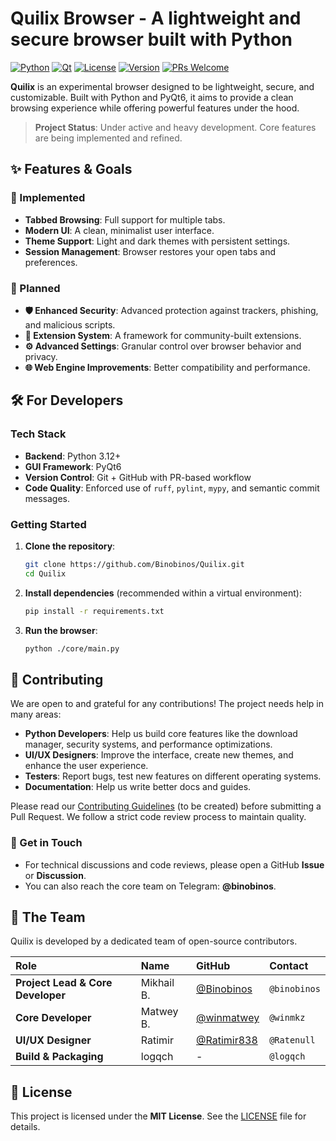 # Quilix Browser - A lightweight and secure browser built with Python

[![Python](https://img.shields.io/badge/Python-3.12+-blue.svg)](https://www.python.org/)
[![Qt](https://img.shields.io/badge/Qt-PyQt6-green.svg)](https://www.riverbankcomputing.com/software/pyqt/)
[![License](https://img.shields.io/badge/License-MIT-yellow.svg)](https://opensource.org/licenses/MIT)
[![Version](https://img.shields.io/badge/version-0.1.1-blue.svg)](https://github.com/Binobinos/Quilix/releases)
[![PRs Welcome](https://img.shields.io/badge/PRs-welcome-brightgreen.svg)](CONTRIBUTING.md)

**Quilix** is an experimental browser designed to be lightweight, secure, and customizable. Built with Python and PyQt6,
it aims to provide a clean browsing experience while offering powerful features under the hood.

> **Project Status**: Under active and heavy development. Core features are being implemented and refined.

## ✨ Features & Goals

### 🚀 Implemented

* **Tabbed Browsing**: Full support for multiple tabs.
* **Modern UI**: A clean, minimalist user interface.
* **Theme Support**: Light and dark themes with persistent settings.
* **Session Management**: Browser restores your open tabs and preferences.

### 🧩 Planned

* **🛡️ Enhanced Security**: Advanced protection against trackers, phishing, and malicious scripts.
* **🔌 Extension System**: A framework for community-built extensions.
* **⚙️ Advanced Settings**: Granular control over browser behavior and privacy.
* **🌐 Web Engine Improvements**: Better compatibility and performance.

## 🛠️ For Developers

### Tech Stack

* **Backend**: Python 3.12+
* **GUI Framework**: PyQt6
* **Version Control**: Git + GitHub with PR-based workflow
* **Code Quality**: Enforced use of `ruff`, `pylint`, `mypy`, and semantic commit messages.

### Getting Started

1. **Clone the repository**:
   ```bash
   git clone https://github.com/Binobinos/Quilix.git
   cd Quilix
   ```

2. **Install dependencies** (recommended within a virtual environment):
   ```bash
   pip install -r requirements.txt
   ```

3. **Run the browser**:
   ```bash
   python ./core/main.py
   ```

## 🤝 Contributing

We are open to and grateful for any contributions! The project needs help in many areas:

* **Python Developers**: Help us build core features like the download manager, security systems, and performance
  optimizations.
* **UI/UX Designers**: Improve the interface, create new themes, and enhance the user experience.
* **Testers**: Report bugs, test new features on different operating systems.
* **Documentation**: Help us write better docs and guides.

Please read our [Contributing Guidelines](CONTRIBUTING.md) (to be created) before submitting a Pull Request. We follow a
strict code review process to maintain quality.

### 💬 Get in Touch

* For technical discussions and code reviews, please open a GitHub **Issue** or **Discussion**.
* You can also reach the core team on Telegram: **@binobinos**.

## 👥 The Team

Quilix is developed by a dedicated team of open-source contributors.

| Role                              | Name       | GitHub                                       | Contact      |
|:----------------------------------|:-----------|:---------------------------------------------|:-------------|
| **Project Lead & Core Developer** | Mikhail B. | [@Binobinos](https://github.com/Binobinos)   | `@binobinos` |
| **Core Developer**                | Matwey B.  | [@winmatwey](https://github.com/winmatwey)   | `@winmkz`    |
| **UI/UX Designer**                | Ratimir    | [@Ratimir838](https://github.com/Ratimir838) | `@Ratenull`  |
| **Build & Packaging**             | logqch     | -                                            | `@logqch`    |

## 📜 License

This project is licensed under the **MIT License**. See the [LICENSE](LICENSE) file for details.